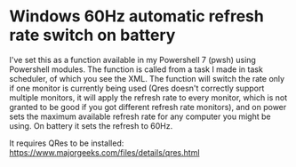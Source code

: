 # Windows 60Hz automatic refresh rate switch on battery
I've set this as a function available in my Powershell 7 (pwsh) using Powershell modules. 
The function is called from a task I made in task scheduler, of which you see the XML.
The function will switch the rate only if one monitor is currently being used (Qres doesn't correctly support multiple monitors, it will apply the refresh rate to every monitor, which is not granted to be good if you got different refresh rate monitors), and on power sets the maximum available refresh rate for any computer you might be using. On battery it sets the refresh to 60Hz.

It requires QRes to be installed: https://www.majorgeeks.com/files/details/qres.html
